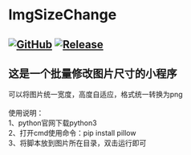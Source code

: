 # ImgSizeChange
[![GitHub](https://img.shields.io/badge/-GitHub-181717?style=flat-square&logo=github)](https://github.com/lemon-o)
[![Release](https://img.shields.io/github/v/release/lemon-o/ImgSizeChange?include_prereleases&style=flat-square&color=#1F883D)](https://github.com/lemon-o/ImgSizeChange/releases)
---
这是一个批量修改图片尺寸的小程序
---
可以将图片统一宽度，高度自适应，格式统一转换为png<br>
<br>
使用说明：<br>
1、python官网下载python3<br>
2、打开cmd使用命令：pip install pillow<br>
3、将脚本放到图片所在目录，双击运行即可
